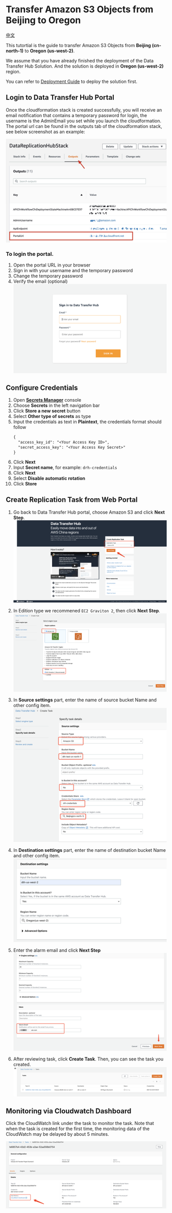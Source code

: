 # Transfer Amazon S3 Objects from Beijing to Oregon

[中文](./tutortial-beijing-to-oregon-s3_CN.md)

This tutortial is the guide to transfer Amazon S3 Objects from **Beijing (cn-north-1)** to **Oregon (us-west-2)**. 

We assume that you have already finished the deployment of the Data Transfer Hub Solution. And the solution is deployed in **Oregon (us-west-2)** region. 

You can refer to [Deployment Guide](../README.md) to deploy the solution first.

## Login to Data Transfer Hub Portal
Once the cloudformation stack is created successfully, you will receive an email notification that contains a temporary password for login, the username is the AdminEmail you set while you launch the cloudformation.
The portal url can be found in the outputs tab of the cloudformation stack, see below screenshot as an example:

![portal](images/portal.jpg)

### To login the portal.

1. Open the portal URL in your browser
2. Sign in with your username and the temporary password
3. Change the temporary password
4. Verify the email (optional)
![portal](images/tutortial/us-west-2-to-cn-north-1/portal_login.png)

## Configure Credentials
1. Open **[Secrets Manager](https://console.aws.amazon.com/secretsmanager/home#)** console
1. Choose **Secrets** in the left navigation bar
1. Click **Store a new secret** button
1. Select **Other type of secrets** as type
1. Input the credentials as text in **Plaintext**, the credentials format should follow
    ```
    {
      "access_key_id": "<Your Access Key ID>",
      "secret_access_key": "<Your Access Key Secret>"
    }
    ```
1. Click **Next**
1. Input **Secret name**, for example: `drh-credentials`
1. Click **Next**
1. Select **Disable automatic rotation**
1. Click **Store**

## Create Replication Task from Web Portal
1. Go back to Data Transfer Hub portal, choose Amazon S3 and click **Next Step**.
![portal](images/tutortial/us-west-2-to-cn-north-1/create_task_1.png)

2. In Edition type we recommened `EC2 Graviton 2`, then click **Next Step**.
![portal](images/tutortial/us-west-2-to-cn-north-1/create_task_2.png)

3. In **Source settings** part, enter the name of source bucket Name and other config item. 
![portal](images/tutortial/us-west-2-to-cn-north-1/create_task_source.png)

4. In **Destination settings** part, enter the name of destination bucket Name and other config item.
![portal](images/tutortial/us-west-2-to-cn-north-1/create_task_destination.png)

5. Enter the alarm email and click **Next Step**
![portal](images/tutortial/us-west-2-to-cn-north-1/create_task_email.png)

6. After reviewing task, click **Create Task**. Then, you can see the task you created.
![portal](images/tutortial/us-west-2-to-cn-north-1/task_result_1.png)



## Monitoring via Cloudwatch Dashboard

Click the CloudWatch link under the task to monitor the task. Note that when the task is created for the first time, the monitoring data of the CloudWatch may be delayed by about 5 minutes.

![portal](images/tutortial/us-west-2-to-cn-north-1/task_result_2.png)